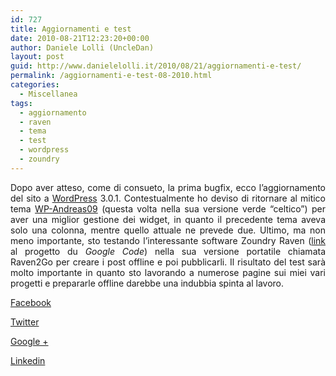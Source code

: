 ```yaml
---
id: 727
title: Aggiornamenti e test
date: 2010-08-21T12:23:20+00:00
author: Daniele Lolli (UncleDan)
layout: post
guid: http://www.danielelolli.it/2010/08/21/aggiornamenti-e-test/
permalink: /aggiornamenti-e-test-08-2010.html
categories:
  - Miscellanea
tags:
  - aggiornamento
  - raven
  - tema
  - test
  - wordpress
  - zoundry
---
```

<p style="TEXT-ALIGN: justify">
  Dopo aver atteso, come di consueto, la prima bugfix, ecco l&#8217;aggiornamento del sito a <a href="http://wordpress.org/" target="_blank" title="WordPress">WordPress</a> 3.0.1. Contestualmente ho deviso di ritornare al mitico tema <a href="http://andreasviklund.com/wordpress-themes/" target="_blank" title="WP-Andreas09">WP-Andreas09</a> (questa volta nella sua versione verde &#8220;celtico&#8221;) per aver una miglior gestione dei widget, in quanto il precedente tema aveva solo una colonna, mentre quello attuale ne prevede due. Ultimo, ma non meno importante, sto testando l&#8217;interessante software Zoundry Raven (<a href="http://code.google.com/p/zoundryraven" target="_blank" title="Zoundry Raven Sources">link</a> al progetto du <em>Google Code</em>) nella sua versione portatile chiamata Raven2Go per creare i post offline e poi pubblicarli. Il risultato del test sarà molto importante in quanto sto lavorando a numerose pagine sui miei vari progetti e prepararle offline darebbe una indubbia spinta al lavoro.
</p>

<div class="container_share">
  <a href="http://www.facebook.com/sharer.php?u=http://www.danielelolli.it/aggiornamenti-e-test-08-2010.html&t=Aggiornamenti e test" target="_blank" class="button_purab_share facebook"><span><i class="icon-facebook"></i></span>
  
  <p>
    Facebook
  </p></a> 
  
  <a href="http://twitter.com/share?url=http://www.danielelolli.it/aggiornamenti-e-test-08-2010.html&text=Aggiornamenti e test" target="_blank" class="button_purab_share twitter"><span><i class="icon-twitter"></i></span>
  
  <p>
    Twitter
  </p></a> 
  
  <a href="https://plus.google.com/share?url=http://www.danielelolli.it/aggiornamenti-e-test-08-2010.html" target="_blank" class="button_purab_share google-plus"><span><i class="icon-google-plus"></i></span>
  
  <p>
    Google +
  </p></a> 
  
  <a href="http://www.linkedin.com/shareArticle?mini=true&url=http://www.danielelolli.it/aggiornamenti-e-test-08-2010.html&title=Aggiornamenti e test" target="_blank" class="button_purab_share linkedin"><span><i class="icon-linkedin"></i></span>
  
  <p>
    Linkedin
  </p></a>
</div>